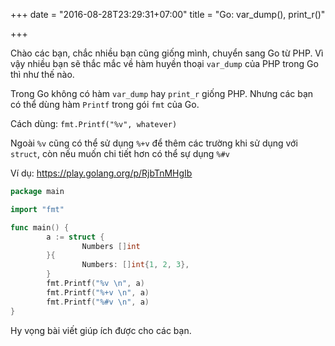+++
date = "2016-08-28T23:29:31+07:00"
title = "Go: var_dump(), print_r()"

+++

Chào các bạn, chắc nhiều bạn cũng giống mình, chuyển sang Go từ PHP. Vì vậy nhiều bạn sẽ thắc mắc về hàm huyền thoại `var_dump` của PHP trong Go thì như thế nào.

Trong Go không có hàm `var_dump` hay `print_r` giống PHP. Nhưng các bạn có thể dùng hàm `Printf` trong gói `fmt` của Go.

Cách dùng: `fmt.Printf("%v", whatever)`

<!--more-->

Ngoài `%v` cũng có thể sử dụng `%+v` để thêm các trường khi sử dụng với `struct`, còn nếu muốn chi tiết hơn có thể sự dụng `%#v`

Ví dụ: https://play.golang.org/p/RjbTnMHgIb
``` go
package main

import "fmt"

func main() {
        a := struct {
                Numbers []int
        }{
                Numbers: []int{1, 2, 3},
        }
        fmt.Printf("%v \n", a)
        fmt.Printf("%+v \n", a)
        fmt.Printf("%#v \n", a)
}
```

<script type="text/javascript" src="https://asciinema.org/a/eyavqioqn0siywubetvjeegz8.js" id="asciicast-eyavqioqn0siywubetvjeegz8" async></script>

Hy vọng bài viết giúp ích được cho các bạn.
